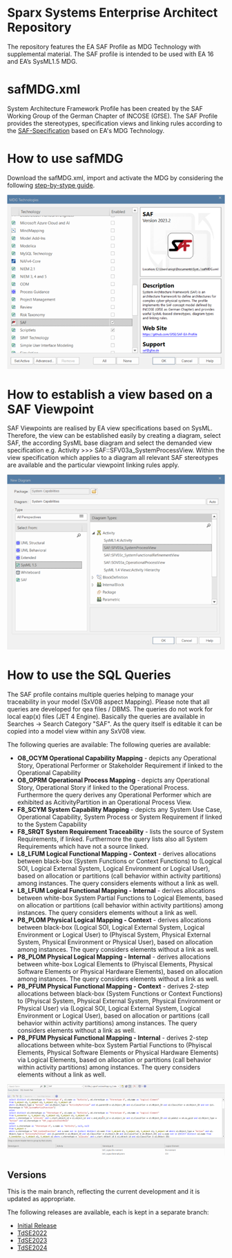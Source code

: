 # Sparx Systems Enterprise Architect Repository
The repository features the EA SAF Profile as MDG Technology with supplemental material. The SAF profile is intended to be used with EA 16 and EA’s SysML1.5 MDG.

# safMDG.xml
System Architecture Framework Profile has been created by the SAF Working Group of the German Chapter of INCOSE (GfSE). The SAF Profile provides the stereotypes, specification views and linking rules according to the [SAF-Specification](https://saf.gfse.org) based on EA's MDG Technology.

# How to use safMDG
Download the safMDG.xml, import and activate the MDG by considering the following [step-by-stype guide](https://sparxsystems.com/enterprise_architect_user_guide/16.0/modeling_frameworks/access_remote_mdg_technologies.html).

![Enable the SAF Profile](/pics/mdg.png)

# How to establish a view based on a SAF Viewpoint
SAF Viewpoints are realised by EA view specifications based on SysML. Therefore, the view can be established easily by creating a diagram, select SAF, the according SysML base diagram and select the demanded view specification e.g. Activity >>> SAF::SFV03a_SystemProcessView. Within the view specification which applies to a diagram all relevant SAF stereotypes are available and the particular viewpoint linking rules apply.

![Apply a VP](/pics/view_spec.png)

# How to use the SQL Queries
The SAF profile contains multiple queries helping to manage your traceability in your model (SxV08 aspect Mapping). Please note that all queries are developed for qea files / DBMS. The queries do not work for local eap(x) files (JET 4 Engine).
Basically the queries are available in Searches -> Search Category "SAF". As the query itself is editable it can be copied into a model view within any SxV08 view.

The following queries are available:
The following queries are available:
* **O8_OCYM Operational Capability Mapping** - depicts any Operational Story, Operational Performer or Stakeholder Requirement if linked to the Operational Capability
* **O8_OPRM Operational Process Mapping** - depicts any Operational Story, Operational Story if linked to the Operational Process. Furthermore the query derives any Operational Performer which are exhibited as AcitivityPartition in an Operational Process View.
* **F8_SCYM System Capability Mapping** - depicts any System Use Case, Operational Capability, System Process or System Requirement if linked to the System Capability
* **F8_SRQT System Requirement Traceability** - lists the source of System Requirements, if linked. Furthermore the query lists also all System Requirements which have not a source linked.
* **L8_LFUM Logical Functional Mapping - Context** - derives allocations between black-box (System Functions or Context Functions) to (Logical SOI, Logical External System, Logical Environment or Logical User), based on allocation or partitions (call behavior within activity partitions) among instances. The query considers elements without a link as well.
* **L8_LFUM Logical Functional Mapping - Internal** - derives allocations between white-box System Partial Functions to Logical Elements, based on allocation or partitions (call behavior within activity partitions) among instances. The query considers elements without a link as well.
* **P8_PLOM Physical Logical Mapping - Context** - derives allocations between black-box (Logical SOI, Logical External System, Logical Environment or Logical User) to (Phyiscal System, Physical External System, Physical Environment or Physical User), based on allocation among instances. The query considers elements without a link as well.
* **P8_PLOM Physical Logical Mapping - Internal** -  derives allocations between white-box Logical Elements to (Phyiscal Elements, Physical Software Elements or Physical Hardware Elements), based on allocation among instances. The query considers elements without a link as well.
* **P8_PFUM Physical Functional Mapping - Context** - derives 2-step allocations between black-box (System Functions or Context Functions) to (Phyiscal System, Physical External System, Physical Environment or Physical User) via (Logical SOI, Logical External System, Logical Environment or Logical User), based on allocation or partitions (call behavior within activity partitions) among instances. The query considers elements without a link as well.
* **P8_PFUM Physical Functional Mapping - Internal** - derives 2-step allocations between white-box System Partial Functions to (Phyiscal Elements, Physical Software Elements or Physical Hardware Elements) via Logical Elements, based on allocation or partitions (call behavior within activity partitions) among instances. The query considers elements without a link as well.

![SQL Query](/pics/queries.png)

## Versions
This is the main branch, reflecting the current development and it is updated as appropriate.

The following releases are available, each is kept in a separate branch:
* [Initial Release](https://github.com/GfSE/SAF-EA-Profile/tree/Initial-Release)
* [TdSE2022](https://github.com/GfSE/SAF-EA-Profile/tree/TdSE2022)
* [TdSE2023](https://github.com/GfSE/SAF-EA-Profile/tree/TdSE2023)
* [TdSE2024](https://github.com/GfSE/SAF-EA-Profile/tree/TdSE2024)
